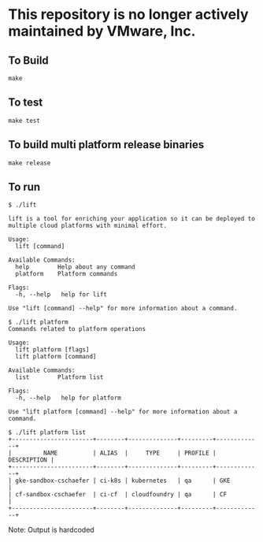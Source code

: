 # This repository is no longer actively maintained by VMware, Inc.

## To Build

```
make
```

## To test
```
make test
```

## To build multi platform release binaries
```
make release
```

## To run

```
$ ./lift

lift is a tool for enriching your application so it can be deployed to multiple cloud platforms with minimal effort.

Usage:
  lift [command]

Available Commands:
  help        Help about any command
  platform    Platform commands

Flags:
  -h, --help   help for lift

Use "lift [command] --help" for more information about a command.
```

```
$ ./lift platform
Commands related to platform operations

Usage:
  lift platform [flags]
  lift platform [command]

Available Commands:
  list        Platform list

Flags:
  -h, --help   help for platform

Use "lift platform [command] --help" for more information about a command.
```

```
$ ./lift platform list
+-----------------------+--------+--------------+---------+-------------+
|         NAME          | ALIAS  |     TYPE     | PROFILE | DESCRIPTION |
+-----------------------+--------+--------------+---------+-------------+
| gke-sandbox-cschaefer | ci-k8s | kubernetes   | qa      | GKE         |
| cf-sandbox-cschaefer  | ci-cf  | cloudfoundry | qa      | CF          |
+-----------------------+--------+--------------+---------+-------------+
```

Note: Output is hardcoded

